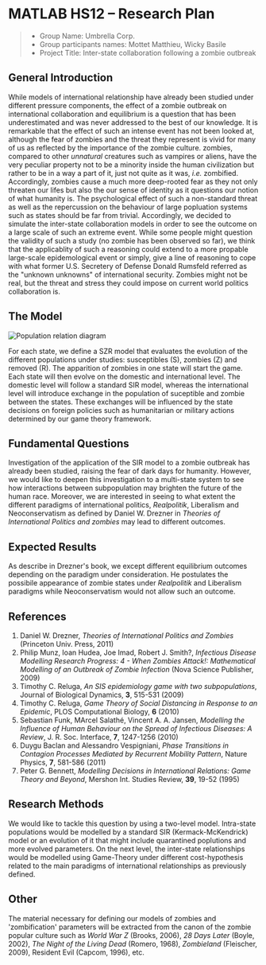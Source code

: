 # MATLAB HS12 – Research Plan

> * Group Name: Umbrella Corp.
> * Group participants names: Mottet Matthieu, Wicky Basile
> * Project Title: Inter-state collaboration following a zombie outbreak

## General Introduction

While models of international relationship have already been studied under different pressure components, the effect of a zombie outbreak on international collaboration and equilibrium is a question that has been underestimated and was never addressed to the best of our knowledge. It is remarkable that the effect of such an intense event has not been looked at, although the fear of zombies and the threat they represent is vivid for many of us as reflected by the importance of the zombie culture. zombies, compared to other *unnatural* creatures such as vampires or aliens, have the very peculiar property not to be a minority inside the human civilization but rather to be in a way a part of it, just not quite as it was, *i.e.* zombified. Accordingly, zombies cause a much more deep-rooted fear as they not only threaten our lifes but also the our sense of identity as it questions our notion of what humanity is. The psychological effect of such a non-standard threat as well as the repercussion on the behaviour of large popluation systems such as states should be far from trivial.
Accordingly, we decided to simulate the inter-state collaboration models in order to see the outcome on a large scale of such an extreme event. While some people might question the validity of such a study (no zombie has been observed so far), we think that the applicablity of such a reasoning could extend to a more propable large-scale epidemological event or simply, give a line of reasoning to cope with what former U.S. Secretery of Defense Donald Rumsfeld referred as the "unknown unknowns" of international security. Zombies might not be real, but the threat and stress they could impose on current world politics collaboration is. 

## The Model

<img alt="Population relation diagram" src="https://github.com/mottetm/project_template/blob/master/images/figure1.png?raw=true" style="align: center;"/>

For each state, we define a SZR model that evaluates the evolution of the different populations under studies: susceptibles (S), zombies (Z) and removed (R). The apparition of zombies in one state will start the game. Each state will then evolve on the domestic and international level. The domestic level will follow a standard SIR model, whereas the international level will introduce exchange in the population of suceptible and zombie between the states. These exchanges will be influenced by the state decisions on foreign policies such as humanitarian or military actions determined by our game theory framework.

## Fundamental Questions

Investigation of the application of the SIR model to a zombie outbreak has already been studied, raising the fear of dark days for humanity. However, we would like to deepen this investigation to a multi-state system to see how interactions between subpopulation may brighten the future of the human race. Moreover, we are interested in seeing to what extent the different paradigms of international politics, *Realpolitik*, Liberalism and Neoconservatism as defined by Daniel W. Drezner in *Theories of International Politics and zombies* may lead to different outcomes.

## Expected Results

As describe in Drezner's book, we except different equilibrium outcomes depending on the paradigm under consideration. He postulates the possibile appearance of zombie states under *Realpolitik* and Liberalism paradigms while Neoconservatism would not allow such an outcome.

## References 

1. Daniel W. Drezner, *Theories of International Politics and Zombies* (Princeton Univ. Press, 2011)
2. Philip Munz, Ioan Hudea, Joe Imad, Robert J. Smith?, *Infectious Disease Modelling Research Progress: 4 - When Zombies Attack!: Mathematical Modelling of an Outbreak of Zombie Infection* (Nova Science Publisher, 2009) 
3. Timothy C. Reluga, *An SIS epidemiology game with two subpopulations*, Journal of Biological Dynamics, **3**, 515-531 (2009)
4. Timothy C. Reluga, *Game Theory of Social Distancing in Response to an Epidemic*, PLOS Computational Biology, **6** (2010)
5. Sebastian Funk, MArcel Salathé, Vincent A. A. Jansen, *Modelling the Influence of Human Behaviour on the Spread of Infectious Diseases: A Review*, J. R. Soc. Interface, **7**, 1247-1256 (2010)
6. Duygu Baclan and Alessandro Vespigniani, *Phase Transitions in Contagion Processes Mediated by Recurrent Mobility Pattern*, Nature Physics, **7**, 581-586 (2011)
7. Peter G. Bennett, *Modelling Decisions in International Relations: Game Theory and Beyond*, Mershon Int. Studies Review, **39**, 19-52 (1995)

## Research Methods

We would like to tackle this question by using a two-level model. Intra-state populations would be modelled by a standard SIR (Kermack-McKendrick) model or an evolution of it that might include quarantined poplutions and more evolved parameters. On the next level, the inter-state relationships would be modelled using Game-Theory under different cost-hypothesis related to the main paradigms of international relationships as previously defined. 

## Other

The material necessary for defining our models of zombies and 'zombification' parameters will be extracted from the canon of the zombie popular culture such as *World War Z* (Brooks, 2006), *28 Days Later* (Boyle, 2002), *The Night of the Living Dead* (Romero, 1968), *Zombieland* (Fleischer, 2009), Resident Evil (Capcom, 1996), etc.
